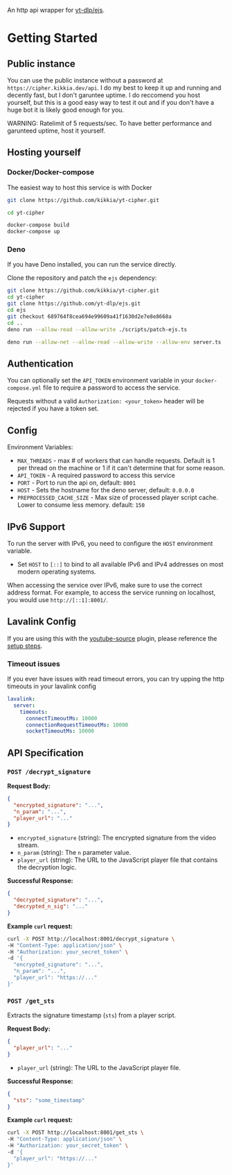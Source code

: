 An http api wrapper for [yt-dlp/ejs](https://github.com/yt-dlp/ejs).

# Getting Started

## Public instance

You can use the public instance without a password at `https://cipher.kikkia.dev/api`. 
I do my best to keep it up and running and decently fast, but I don't garuntee uptime. I do reccomend you host yourself, but this is a good easy way to test it out and if you don't have a huge bot it is likely good enough for you. 

WARNING: Ratelimit of 5 requests/sec. To have better performance and garunteed uptime, host it yourself. 

## Hosting yourself

### Docker/Docker-compose

The easiest way to host this service is with Docker

```bash
git clone https://github.com/kikkia/yt-cipher.git

cd yt-cipher

docker-compose build
docker-compose up
```

### Deno

If you have Deno installed, you can run the service directly.

Clone the repository and patch the `ejs` dependency:

```bash
git clone https://github.com/kikkia/yt-cipher.git
cd yt-cipher
git clone https://github.com/yt-dlp/ejs.git
cd ejs
git checkout 689764f8cea694e99609a41f1630d2e7e8e8668a
cd ..
deno run --allow-read --allow-write ./scripts/patch-ejs.ts
```

```bash
deno run --allow-net --allow-read --allow-write --allow-env server.ts
```

## Authentication

You can optionally set the `API_TOKEN` environment variable in your `docker-compose.yml` file to require a password to access the service.

Requests without a valid `Authorization: <your_token>` header will be rejected if you have a token set.

## Config

Environment Variables:
- `MAX_THREADS` - max # of workers that can handle requests. Default is 1 per thread on the machine or 1 if it can't determine that for some reason. 
- `API_TOKEN` - A required password to access this service
- `PORT` - Port to run the api on, default: `8001`
- `HOST` - Sets the hostname for the deno server, default: `0.0.0.0`
- `PREPROCESSED_CACHE_SIZE` - Max size of processed player script cache. Lower to consume less memory. default: `150`

## IPv6 Support

To run the server with IPv6, you need to configure the `HOST` environment variable.

- Set `HOST` to `[::]` to bind to all available IPv6 and IPv4 addresses on most modern operating systems.

When accessing the service over IPv6, make sure to use the correct address format. For example, to access the service running on localhost, you would use `http://[::1]:8001/`.

## Lavalink Config

If you are using this with the [youtube-source](https://github.com/lavalink-devs/youtube-source) plugin, please reference the [setup steps](https://github.com/lavalink-devs/youtube-source?tab=readme-ov-file#using-a-remote-cipher-server).

### Timeout issues
If you ever have issues with read timeout errors, you can try upping the http timeouts in your lavalink config
```yaml
lavalink:
  server:
    timeouts:
      connectTimeoutMs: 10000
      connectionRequestTimeoutMs: 10000
      socketTimeoutMs: 10000
```

## API Specification

### `POST /decrypt_signature`

**Request Body:**

```json
{
  "encrypted_signature": "...",
  "n_param": "...",
  "player_url": "..."
}
```

- `encrypted_signature` (string): The encrypted signature from the video stream.
- `n_param` (string): The `n` parameter value.
- `player_url` (string): The URL to the JavaScript player file that contains the decryption logic.

**Successful Response:**

```json
{
  "decrypted_signature": "...",
  "decrypted_n_sig": "..."
}
```

**Example `curl` request:**

```bash
curl -X POST http://localhost:8001/decrypt_signature \
-H "Content-Type: application/json" \
-H "Authorization: your_secret_token" \
-d '{
  "encrypted_signature": "...",
  "n_param": "...",
  "player_url": "https://..."
}'
```

### `POST /get_sts`

Extracts the signature timestamp (`sts`) from a player script.

**Request Body:**

```json
{
  "player_url": "..."
}
```

- `player_url` (string): The URL to the JavaScript player file.

**Successful Response:**

```json
{
  "sts": "some_timestamp"
}
```

**Example `curl` request:**

```bash
curl -X POST http://localhost:8001/get_sts \
-H "Content-Type: application/json" \
-H "Authorization: your_secret_token" \
-d '{
  "player_url": "https://..."
}'
```
